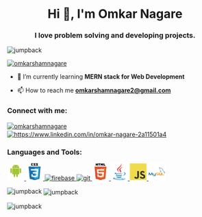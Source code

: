 <h1 align="center">Hi 👋, I'm Omkar Nagare</h1>
<h3 align="center">I love problem solving and developing projects.</h3>

<p align="left"> <img src="https://komarev.com/ghpvc/?username=jumpback&label=Profile%20views&color=0e75b6&style=flat" alt="jumpback" /> </p>

<p align="left"> <a href="https://twitter.com/omkarshamnagare" target="blank"><img src="https://img.shields.io/twitter/follow/omkarshamnagare?logo=twitter&style=for-the-badge" alt="omkarshamnagare" /></a> </p>

- 🌱 I’m currently learning **MERN stack for Web Development**

- 📫 How to reach me **omkarshamnagare2@gmail.com**

<h3 align="left">Connect with me:</h3>
<p align="left">
<a href="https://twitter.com/omkarshamnagare" target="blank"><img align="center" src="https://raw.githubusercontent.com/rahuldkjain/github-profile-readme-generator/master/src/images/icons/Social/twitter.svg" alt="omkarshamnagare" height="30" width="40" /></a>
<a href="https://linkedin.com/in/https://www.linkedin.com/in/omkar-nagare-2a11501a4" target="blank"><img align="center" src="https://raw.githubusercontent.com/rahuldkjain/github-profile-readme-generator/master/src/images/icons/Social/linked-in-alt.svg" alt="https://www.linkedin.com/in/omkar-nagare-2a11501a4" height="30" width="40" /></a>
</p>

<h3 align="left">Languages and Tools:</h3>
<p align="left"> <a href="https://developer.android.com" target="_blank" rel="noreferrer"> <img src="https://raw.githubusercontent.com/devicons/devicon/master/icons/android/android-original-wordmark.svg" alt="android" width="40" height="40"/> </a> <a href="https://www.w3schools.com/css/" target="_blank" rel="noreferrer"> <img src="https://raw.githubusercontent.com/devicons/devicon/master/icons/css3/css3-original-wordmark.svg" alt="css3" width="40" height="40"/> </a> <a href="https://firebase.google.com/" target="_blank" rel="noreferrer"> <img src="https://www.vectorlogo.zone/logos/firebase/firebase-icon.svg" alt="firebase" width="40" height="40"/> </a> <a href="https://git-scm.com/" target="_blank" rel="noreferrer"> <img src="https://www.vectorlogo.zone/logos/git-scm/git-scm-icon.svg" alt="git" width="40" height="40"/> </a> <a href="https://www.w3.org/html/" target="_blank" rel="noreferrer"> <img src="https://raw.githubusercontent.com/devicons/devicon/master/icons/html5/html5-original-wordmark.svg" alt="html5" width="40" height="40"/> </a> <a href="https://www.java.com" target="_blank" rel="noreferrer"> <img src="https://raw.githubusercontent.com/devicons/devicon/master/icons/java/java-original.svg" alt="java" width="40" height="40"/> </a> <a href="https://developer.mozilla.org/en-US/docs/Web/JavaScript" target="_blank" rel="noreferrer"> <img src="https://raw.githubusercontent.com/devicons/devicon/master/icons/javascript/javascript-original.svg" alt="javascript" width="40" height="40"/> </a> <a href="https://www.mysql.com/" target="_blank" rel="noreferrer"> <img src="https://raw.githubusercontent.com/devicons/devicon/master/icons/mysql/mysql-original-wordmark.svg" alt="mysql" width="40" height="40"/> </a> </p>

<p><img align="left" src="https://github-readme-stats.vercel.app/api/top-langs?username=jumpback&show_icons=true&locale=en&layout=compact" alt="jumpback" /></p>

<p>&nbsp;<img align="center" src="https://github-readme-stats.vercel.app/api?username=jumpback&show_icons=true&locale=en" alt="jumpback" /></p>

<p><img align="center" src="https://github-readme-streak-stats.herokuapp.com/?user=jumpback&" alt="jumpback" /></p>
